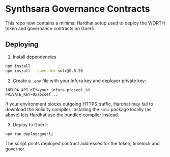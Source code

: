 # Synthsara Governance Contracts

This repo now contains a minimal Hardhat setup used to deploy the WORTH token and
governance contracts on Goerli.

## Deploying

1. Install dependencies

```bash
npm install
npm install --save-dev solc@0.8.20
```

2. Create a `.env` file with your Infura key and deployer private key:

```
INFURA_API_KEY=your_infura_project_id
PRIVATE_KEY=0xabcdef...
```

If your environment blocks outgoing HTTPS traffic, Hardhat may fail to download
the Solidity compiler. Installing the `solc` package locally (as above) lets
Hardhat use the bundled compiler instead.

3. Deploy to Goerli:

```bash
npm run deploy:goerli
```

The script prints deployed contract addresses for the token, timelock and
governor.
